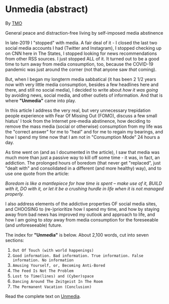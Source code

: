 # Unmedia (abstract)

By [TMO](https://write.as/tmo/)

General peace and distraction-free living by self-imposed media abstinence

In late-2019 I "stopped" with media. A fair deal of it - I closed the last two social media accounts I had (Twitter and Instagram), I stopped checking up on CNN here in The States, I stopped looking for news recommendations from other RSS sources. I just stopped ALL of it. It turned out to be a good time to turn away from media consumption, too, because the COVID-19 pandemic was just around the corner (not that anyone saw *that* coming).

But, when I began my longterm media sabbatical (it has been 2 1/2 years now with very little media consumption, besides a few headlines here and there, and still no social media), I decided to write about *how it was going* by avoiding news, social media, and other outlets of information. And that is where **"Unmedia"** came into play. 

In this article I address the very real, but very unnecessary trepidation people experience with Fear Of Missing Out (FOMO), discuss a few small hiatus' I took from the Internet pre-media abstinence, how deciding to remove the mass media (social or otherwise) consumption from my life was the "correct answer" for me to "heal" and for me to regain my bearings, and how I spend my time now that I am not in "Consumption Mode" 24 hours a day.

As time went on (and as I documented in the article), I saw that media was much more than just a passive way to kill off some time - it was, in fact, an addiction. The prolonged hours of boredom (that never get "replaced", just "dealt with" and consolidated in a different (and more healthy) way), and to use one quote from the article:

*Boredom is like a mantlepiece for how time is spent – make use of it, BUILD with it, DO with it, or let it be a crushing hurdle in life when it is not managed properly.*

I also address elements of the addictive properties OF social media sites, and CHOOSING to (re-)prioritize how I spend my time, and how by staying away from bad news has improved my outlook and approach to life, and how I am going to *stay* away from media consumption for the foreseeable (and unforeseeable) future.

The index for **"Unmedia"** is below. About 2,100 words, cut into seven sections:

1) `Out Of Touch (with world happenings)`
2) `Good information. Bad information. True information. False information. No information`
3) `Amusing Yourself, or, Becoming Anti-Bored`
4) `The Feed Is Not The Problem`
5) `Lost to Time(lines) and (Cyber)space`
6) `Dancing Around The Zeitgeist In The Room`
7) `The Permanent Vacation (Conclusion)`

Read the complete text on [Unmedia](https://write.as/tmo/unmedia-by-tmo).